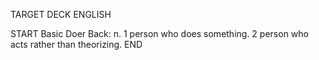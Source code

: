 TARGET DECK
ENGLISH

START
Basic
Doer
Back: n. 1 person who does something. 2 person who acts rather than theorizing.
END
